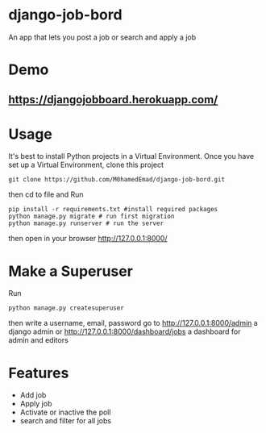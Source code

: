 # django-job-bord
An app that lets you post a job or search and apply a job

# Demo
## https://djangojobboard.herokuapp.com/



# Usage
It's best to install Python projects in a Virtual Environment. Once you have set up a Virtual Environment, clone this project
 ```
 git clone https://github.com/M0hamedEmad/django-job-bord.git
 ```
 then cd to file and Run
 ```
pip install -r requirements.txt #install required packages
python manage.py migrate # run first migration
python manage.py runserver # run the server
 ```
 then open in your browser http://127.0.0.1:8000/
 
 # Make a Superuser
 Run
 ```
 python manage.py createsuperuser
 ```
 then write a username, email, password 
 go to http://127.0.0.1:8000/admin  a django admin
 or http://127.0.0.1:8000/dashboard/jobs  a dashboard for admin and editors
 


# Features
 * Add job
 * Apply job
 * Activate or inactive the poll
 * search and filter for all jobs


